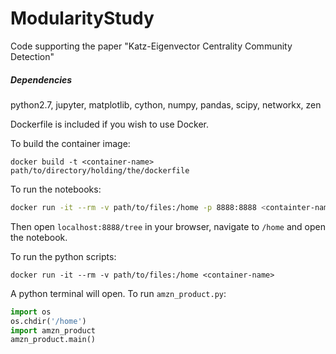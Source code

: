 # ModularityStudy
Code supporting the paper "Katz-Eigenvector Centrality Community Detection"

##### Dependencies
python2.7, jupyter, matplotlib, cython, numpy, pandas, scipy, networkx, zen

Dockerfile is included if you wish to use Docker.

To build the container image:

```
docker build -t <container-name> path/to/directory/holding/the/dockerfile
```

To run the notebooks:

```bash
docker run -it --rm -v path/to/files:/home -p 8888:8888 <containter-name> jupyter-notebook --ip 0.0.0.0 --no-browser
```

Then open `localhost:8888/tree` in your browser, navigate to `/home` and open the notebook.

To run the python scripts:

```
docker run -it --rm -v path/to/files:/home <container-name>
```

A python terminal will open. To run `amzn_product.py`:

```python
import os
os.chdir('/home')
import amzn_product
amzn_product.main()
```
